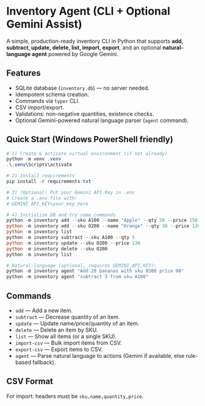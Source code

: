 # Inventory Agent (CLI + Optional Gemini Assist)

A simple, production-ready inventory CLI in Python that supports **add, subtract, update, delete, list, import, export**, and an optional **natural-language agent** powered by Google Gemini.

## Features
- SQLite database (`inventory.db`) — no server needed.
- Idempotent schema creation.
- Commands via `typer` CLI.
- CSV import/export.
- Validations: non-negative quantities, existence checks.
- Optional Gemini-powered natural language parser (`agent` command).

## Quick Start (Windows PowerShell friendly)
```powershell
# 1) Create & activate virtual environment (if not already)
python -m venv .venv
.\.venv\Scripts\activate

# 2) Install requirements
pip install -r requirements.txt

# 3) (Optional) Put your Gemini API Key in .env
# Create a .env file with:
# GEMINI_API_KEY=your_key_here

# 4) Initialize DB and try some commands
python -m inventory add --sku A100 --name "Apple" --qty 50 --price 150
python -m inventory add --sku O200 --name "Orange" --qty 30 --price 120
python -m inventory list
python -m inventory subtract --sku A100 --qty 5
python -m inventory update --sku O200 --price 130
python -m inventory delete --sku O200
python -m inventory list

# Natural-language (optional, requires GEMINI_API_KEY):
python -m inventory agent "Add 20 bananas with sku B300 price 90"
python -m inventory agent "subtract 3 from sku A100"
```

## Commands
- `add` — Add a new item.
- `subtract` — Decrease quantity of an item.
- `update` — Update name/price/quantity of an item.
- `delete` — Delete an item by SKU.
- `list` — Show all items (or a single SKU).
- `import-csv` — Bulk import items from CSV.
- `export-csv` — Export items to CSV.
- `agent` — Parse natural language to actions (Gemini if available, else rule-based fallback).

## CSV Format
For import: headers must be `sku,name,quantity,price`.
